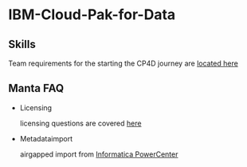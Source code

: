 # IBM-Cloud-Pak-for-Data

## Skills

Team requirements for the starting the CP4D journey are [located here](/Requirements/skills_requirements.md)

## Manta FAQ

- Licensing

  licensing questions are covered [here](/Data%20Lineage/Licensing.md)

- Metadataimport

  airgapped import from [Informatica PowerCenter](/Data%20Lineage/Metadata%20Import/InformaticaPowerCenter.md)
